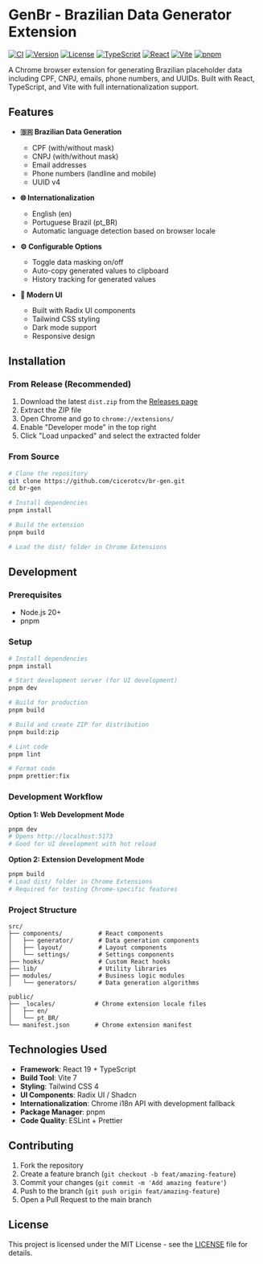 # GenBr - Brazilian Data Generator Extension

[![CI](https://github.com/cicerotcv/br-gen/actions/workflows/ci.yml/badge.svg)](https://github.com/cicerotcv/br-gen/actions/workflows/ci.yml)
[![Version](https://img.shields.io/github/v/release/cicerotcv/br-gen?label=version&color=blue)](https://github.com/cicerotcv/br-gen/releases)
[![License](https://img.shields.io/github/license/cicerotcv/br-gen?color=green)](LICENSE)
[![TypeScript](https://img.shields.io/badge/TypeScript-5.8-blue?logo=typescript)](https://www.typescriptlang.org/)
[![React](https://img.shields.io/badge/React-19-blue?logo=react)](https://reactjs.org/)
[![Vite](https://img.shields.io/badge/Vite-7-646CFF?logo=vite)](https://vitejs.dev/)
[![pnpm](https://img.shields.io/badge/pnpm-9-F69220?logo=pnpm)](https://pnpm.io/)

A Chrome browser extension for generating Brazilian placeholder data including CPF, CNPJ, emails, phone numbers, and UUIDs. Built with React, TypeScript, and Vite with full internationalization support.

## Features

- **🇧🇷 Brazilian Data Generation**
  - CPF (with/without mask)
  - CNPJ (with/without mask)
  - Email addresses
  - Phone numbers (landline and mobile)
  - UUID v4

- **🌐 Internationalization**
  - English (en)
  - Portuguese Brazil (pt_BR)
  - Automatic language detection based on browser locale

- **⚙️ Configurable Options**
  - Toggle data masking on/off
  - Auto-copy generated values to clipboard
  - History tracking for generated values

- **🎨 Modern UI**
  - Built with Radix UI components
  - Tailwind CSS styling
  - Dark mode support
  - Responsive design

## Installation

### From Release (Recommended)
1. Download the latest `dist.zip` from the [Releases page](../../releases)
2. Extract the ZIP file
3. Open Chrome and go to `chrome://extensions/`
4. Enable "Developer mode" in the top right
5. Click "Load unpacked" and select the extracted folder

### From Source
```bash
# Clone the repository
git clone https://github.com/cicerotcv/br-gen.git
cd br-gen

# Install dependencies
pnpm install

# Build the extension
pnpm build

# Load the dist/ folder in Chrome Extensions
```

## Development

### Prerequisites
- Node.js 20+
- pnpm

### Setup
```bash
# Install dependencies
pnpm install

# Start development server (for UI development)
pnpm dev

# Build for production
pnpm build

# Build and create ZIP for distribution
pnpm build:zip

# Lint code
pnpm lint

# Format code
pnpm prettier:fix
```

### Development Workflow

**Option 1: Web Development Mode**
```bash
pnpm dev
# Opens http://localhost:5173
# Good for UI development with hot reload
```

**Option 2: Extension Development Mode**
```bash
pnpm build
# Load dist/ folder in Chrome Extensions
# Required for testing Chrome-specific features
```

### Project Structure

```
src/
├── components/          # React components
│   ├── generator/       # Data generation components
│   ├── layout/          # Layout components
│   └── settings/        # Settings components
├── hooks/               # Custom React hooks
├── lib/                 # Utility libraries
├── modules/             # Business logic modules
│   └── generators/      # Data generation algorithms

public/
├── _locales/           # Chrome extension locale files
│   ├── en/
│   └── pt_BR/
└── manifest.json       # Chrome extension manifest
```

## Technologies Used

- **Framework**: React 19 + TypeScript
- **Build Tool**: Vite 7
- **Styling**: Tailwind CSS 4
- **UI Components**: Radix UI / Shadcn
- **Internationalization**: Chrome i18n API with development fallback
- **Package Manager**: pnpm
- **Code Quality**: ESLint + Prettier

## Contributing

1. Fork the repository
2. Create a feature branch (`git checkout -b feat/amazing-feature`)
3. Commit your changes (`git commit -m 'Add amazing feature'`)
4. Push to the branch (`git push origin feat/amazing-feature`)
5. Open a Pull Request to the main branch

## License

This project is licensed under the MIT License - see the [LICENSE](LICENSE) file for details.